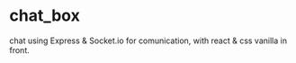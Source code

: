 # chat_box
chat using Express &amp; Socket.io for comunication, with react &amp; css vanilla in front.
